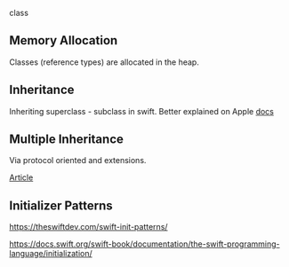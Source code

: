 class


## Memory Allocation


Classes (reference types) are allocated in the heap.


## Inheritance

Inheriting superclass - subclass in swift. Better explained on Apple [docs](https://docs.swift.org/swift-book/LanguageGuide/Inheritance.html)


## Multiple Inheritance

Via protocol oriented and extensions.

[Article](https://www.vadimbulavin.com/multiple-inheritance-swift/)


## Initializer Patterns


https://theswiftdev.com/swift-init-patterns/

https://docs.swift.org/swift-book/documentation/the-swift-programming-language/initialization/
